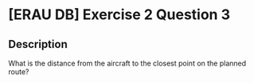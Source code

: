 # [ERAU DB] Exercise 2 Question 3

## Description

What is the distance from the aircraft to the closest point on the planned route?

